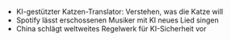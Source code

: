 - KI-gestützter Katzen-Translator: Verstehen, was die Katze will
- Spotify lässt erschossenen Musiker mit KI neues Lied singen
- China schlägt weltweites Regelwerk für KI-Sicherheit vor
